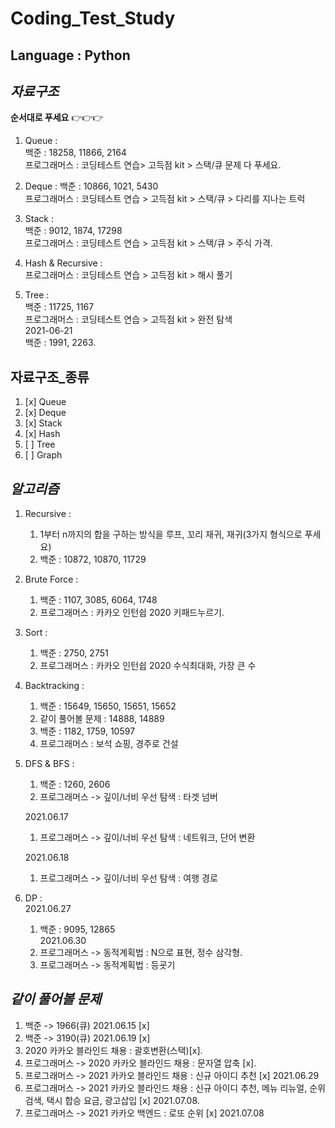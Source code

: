 # Coding_Test_Study




## **Language** :  **Python**

## _자료구조_

**순서대로 푸세요** 👉👉👉

1. Queue :  
   백준 : 18258, 11866, 2164  
   프로그래머스 : 코딩테스트 연습> 고득점 kit > 스택/큐 문제 다 푸세요.            

2. Deque :
   백준 : 10866, 1021, 5430  
   프로그래머스 : 코딩테스트 연습 > 고득점 kit > 스택/큐 > 다리를 지나는 트럭


3. Stack :  
   백준 : 9012, 1874, 17298  
   프로그래머스 : 코딩테스트 연습 > 고득점 kit > 스택/큐 > 주식 가격.
   

4. Hash & Recursive :  
   프로그래머스 : 코딩테스트 연습 > 고득점 kit > 해시 풀기


5. Tree :        
   백준 : 11725, 1167            
   프로그래머스 : 코딩테스트 연습 > 고득점 kit > 완전 탐색       
   2021-06-21        
   백준 : 1991, 2263.     
             

## **자료구조\_종류**

1. [x] Queue
2. [x] Deque
3. [x] Stack
4. [x] Hash
5. [ ] Tree
6. [ ] Graph

## _알고리즘_

1. Recursive :
   1. 1부터 n까지의 합을 구하는 방식을 루프, 꼬리 재귀, 재귀(3가지 형식으로 푸세요)
   2. 백준 : 10872, 10870, 11729


2. Brute Force :
   1. 백준 : 1107, 3085, 6064, 1748
   2. 프로그래머스 : 카카오 인턴쉽 2020 키패드누르기.   


3. Sort :
   1. 백준 : 2750, 2751
   2. 프로그래머스 : 카카오 인턴쉽 2020 수식최대화, 가장 큰 수                       


4. Backtracking :
   1. 백준 : 15649, 15650, 15651, 15652      
   2. 같이 풀어볼 문제 : 14888, 14889     
   3. 백준 : 1182, 1759, 10597        
   4. 프로그래머스 : 보석 쇼핑, 경주로 건설      


5. DFS & BFS :
   1. 백준 : 1260, 2606       
   2. 프로그래머스 -> 깊이/너비 우선 탐색 : 타겟 넘버   


   2021.06.17      
   1. 프로그래머스 -> 깊이/너비 우선 탐색 : 네트워크, 단어 변환    
                   
   2021.06.18    
   1. 프로그래머스 -> 깊이/너비 우선 탐색 : 여행 경로           

6. DP :      
   2021.06.27
   1. 백준 : 9095, 12865      
   2021.06.30 
   2. 프로그래머스 -> 동적계획법 : N으로 표현, 정수 삼각형.       
   3. 프로그래머스 -> 동적계획법 : 등굣기        


 ## _같이 풀어볼 문제_
 
 1. 백준 -> 1966(큐) 2021.06.15 [x]
 2. 백준 -> 3190(큐) 2021.06.19 [x]        
 3. 2020 카카오 블라인드 채용 : 괄호변환(스택)[x].      
 4. 프로그래머스 -> 2020 카카오 블라인드 채용 : 문자열 압축 [x].    
 5. 프로그래머스 -> 2021 카카오 블라인드 채용 : 신규 아이디 추천 [x] 2021.06.29                  
 6. 프로그래머스 -> 2021 카카오 블라인드 채용 : 신규 아이디 추천, 메뉴 리뉴얼, 순위 검색, 택시 합승 요금, 광고삽입 [x] 2021.07.08.        
 7. 프로그래머스 -> 2021 카카오 백엔드 : 로또 순위 [x] 2021.07.08                      




